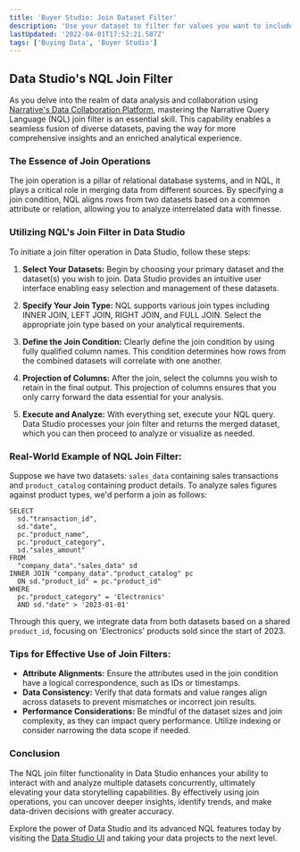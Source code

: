 ```yaml
---
title: 'Buyer Studio: Join Dataset Filter'
description: 'Use your dataset to filter for values you want to include or exclude in your subscription. '
lastUpdated: '2022-04-01T17:52:21.587Z'
tags: ['Buying Data', 'Buyer Studio']
---
```


## Data Studio's NQL Join Filter

As you delve into the realm of data analysis and collaboration using [Narrative's Data Collaboration Platform](https://app.narrative.io/platform/data-studio), mastering the Narrative Query Language (NQL) join filter is an essential skill. This capability enables a seamless fusion of diverse datasets, paving the way for more comprehensive insights and an enriched analytical experience.

### The Essence of Join Operations

The join operation is a pillar of relational database systems, and in NQL, it plays a critical role in merging data from different sources. By specifying a join condition, NQL aligns rows from two datasets based on a common attribute or relation, allowing you to analyze interrelated data with finesse.

### Utilizing NQL's Join Filter in Data Studio

To initiate a join filter operation in Data Studio, follow these steps:

1. **Select Your Datasets:** Begin by choosing your primary dataset and the dataset(s) you wish to join. Data Studio provides an intuitive user interface enabling easy selection and management of these datasets.

2. **Specify Your Join Type:** NQL supports various join types including INNER JOIN, LEFT JOIN, RIGHT JOIN, and FULL JOIN. Select the appropriate join type based on your analytical requirements. 

3. **Define the Join Condition:** Clearly define the join condition by using fully qualified column names. This condition determines how rows from the combined datasets will correlate with one another.

4. **Projection of Columns:** After the join, select the columns you wish to retain in the final output. This projection of columns ensures that you only carry forward the data essential for your analysis.

5. **Execute and Analyze:** With everything set, execute your NQL query. Data Studio processes your join filter and returns the merged dataset, which you can then proceed to analyze or visualize as needed.

### Real-World Example of NQL Join Filter:

Suppose we have two datasets: `sales_data` containing sales transactions and `product_catalog` containing product details. To analyze sales figures against product types, we'd perform a join as follows:

```nql
SELECT
  sd."transaction_id",
  sd."date",
  pc."product_name",
  pc."product_category",
  sd."sales_amount"
FROM
  "company_data"."sales_data" sd
INNER JOIN "company_data"."product_catalog" pc
  ON sd."product_id" = pc."product_id"
WHERE
  pc."product_category" = 'Electronics'
  AND sd."date" > '2023-01-01'
```

Through this query, we integrate data from both datasets based on a shared `product_id`, focusing on 'Electronics' products sold since the start of 2023.

### Tips for Effective Use of Join Filters:

- **Attribute Alignments:** Ensure the attributes used in the join condition have a logical correspondence, such as IDs or timestamps.
- **Data Consistency:** Verify that data formats and value ranges align across datasets to prevent mismatches or incorrect join results.
- **Performance Considerations:** Be mindful of the dataset sizes and join complexity, as they can impact query performance. Utilize indexing or consider narrowing the data scope if needed.

### Conclusion

The NQL join filter functionality in Data Studio enhances your ability to interact with and analyze multiple datasets concurrently, ultimately elevating your data storytelling capabilities. By effectively using join operations, you can uncover deeper insights, identify trends, and make data-driven decisions with greater accuracy.

Explore the power of Data Studio and its advanced NQL features today by visiting the [Data Studio UI](https://app.narrative.io/platform/data-studio) and taking your data projects to the next level.